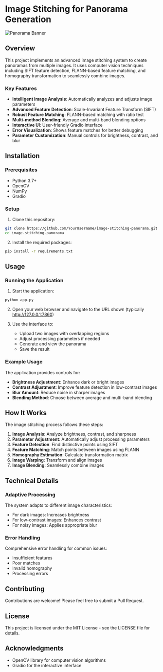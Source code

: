 # Image Stitching for Panorama Generation

![Panorama Banner](https://i.imgur.com/example.png)

## Overview

This project implements an advanced image stitching system to create panoramas from multiple images. It uses computer vision techniques including SIFT feature detection, FLANN-based feature matching, and homography transformation to seamlessly combine images.

### Key Features

- **Intelligent Image Analysis**: Automatically analyzes and adjusts image parameters
- **Advanced Feature Detection**: Scale-Invariant Feature Transform (SIFT)
- **Robust Feature Matching**: FLANN-based matching with ratio test
- **Multi-method Blending**: Average and multi-band blending options
- **Interactive UI**: User-friendly Gradio interface
- **Error Visualization**: Shows feature matches for better debugging
- **Parameter Customization**: Manual controls for brightness, contrast, and blur

## Installation

### Prerequisites

- Python 3.7+
- OpenCV
- NumPy
- Gradio

### Setup

1. Clone this repository:
```bash
git clone https://github.com/YourUsername/image-stitching-panorama.git
cd image-stitching-panorama
```

2. Install the required packages:
```bash
pip install -r requirements.txt
```

## Usage

### Running the Application

1. Start the application:
```bash
python app.py
```

2. Open your web browser and navigate to the URL shown (typically http://127.0.0.1:7860)

3. Use the interface to:
   - Upload two images with overlapping regions
   - Adjust processing parameters if needed
   - Generate and view the panorama
   - Save the result

### Example Usage

The application provides controls for:
- **Brightness Adjustment**: Enhance dark or bright images
- **Contrast Adjustment**: Improve feature detection in low-contrast images
- **Blur Amount**: Reduce noise in sharper images
- **Blending Method**: Choose between average and multi-band blending

## How It Works

The image stitching process follows these steps:

1. **Image Analysis**: Analyze brightness, contrast, and sharpness
2. **Parameter Adjustment**: Automatically adjust processing parameters
3. **Feature Detection**: Find distinctive points using SIFT
4. **Feature Matching**: Match points between images using FLANN
5. **Homography Estimation**: Calculate transformation matrix
6. **Image Warping**: Transform and align images
7. **Image Blending**: Seamlessly combine images

## Technical Details

### Adaptive Processing

The system adapts to different image characteristics:
- For dark images: Increases brightness
- For low-contrast images: Enhances contrast
- For noisy images: Applies appropriate blur

### Error Handling

Comprehensive error handling for common issues:
- Insufficient features
- Poor matches
- Invalid homography
- Processing errors

## Contributing

Contributions are welcome! Please feel free to submit a Pull Request.

## License

This project is licensed under the MIT License - see the LICENSE file for details.

## Acknowledgments

- OpenCV library for computer vision algorithms
- Gradio for the interactive interface 